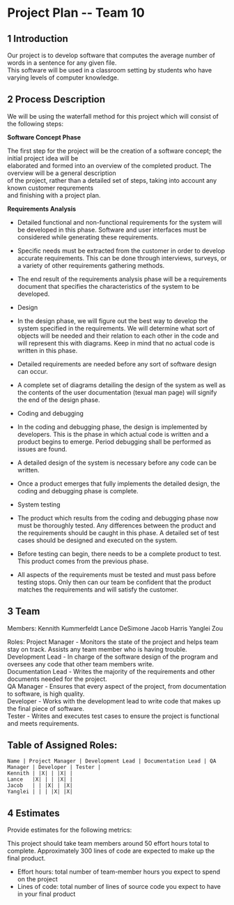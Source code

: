# **Project Plan -- Team 10**

1 Introduction
--------------

Our project is to develop software that computes the average number of words in a sentence for any given file.  
This software will be used in a classroom setting by students who have varying levels of computer knowledge.

2 Process Description
---------------------

We will be using the waterfall method for this project which will consist of the following steps:

**Software Concept Phase**

The first step for the project will be the creation of a software concept; the initial project idea will be  
elaborated and formed into an overview of the completed product. The overview will be a general description  
of the project, rather than a detailed set of steps, taking into account any known customer requrements  
and finishing with a project plan.

**Requirements Analysis**


- Detailed functional and non-functional requirements for the system will be developed in this phase.
Software and user interfaces must be considered while generating these requirements.
- Specific needs must be extracted from the customer in order to develop accurate requirements.
This can be done through interviews, surveys, or a variety of other requirements gathering methods.
- The end result of the requirements analysis phase will be a requirements document that specifies the 
characteristics of the system to be developed.

- Design
- In the design phase, we will figure out the best way to develop the system specified in the requirements.
We will determine what sort of objects will be needed and their relation to each other in the code and will represent this with diagrams.
Keep in mind that no actual code is written in this phase.
- Detailed requirements are needed before any sort of software design can occur.
- A complete set of diagrams detailing the design of the system as well as the contents of the user documentation (texual man page) will 
signify the end of the design phase.

- Coding and debugging
- In the coding and debugging phase, the design is implemented by developers.  This is the phase in which 
actual code is written and a product begins to emerge.  Period debugging shall be performed as issues are found.
- A detailed design of the system is necessary before any code can be written.
- Once a product emerges that fully implements the detailed design, the coding and debugging phase is complete.

- System testing
- The product which results from the coding and debugging phase now must be thoroughly tested.  Any differences between 
the product and the requirements should be caught in this phase.  A detailed set of test cases should be designed and 
executed on the system.
- Before testing can begin, there needs to be a complete product to test.  This product comes from the previous phase.
- All aspects of the requirements must be tested and must pass before testing stops.  Only then can our team be confident that the 
product matches the requirements and will satisfy the customer.

3 Team
------

Members:
Kennith Kummerfeldt
Lance DeSimone
Jacob Harris
Yanglei Zou

Roles:
Project Manager - Monitors the state of the project and helps team stay on track.  Assists any team member who is having trouble.  
Development Lead - In charge of the software design of the program and oversees any code that other team members write.  
Documentation Lead - Writes the majority of the requirements and other documents needed for the project.  
QA Manager - Ensures that every aspect of the project, from documentation to software, is high quality.  
Developer - Works with the development lead to write code that makes up the final piece of software.  
Tester - Writes and executes test cases to ensure the project is functional and meets requirements.  

Table of Assigned Roles:
------------------------

	Name | Project Manager | Development Lead | Documentation Lead | QA Manager | Developer | Tester |
	Kennith | |X| |	|X| |
	Lance   |X| | | |X| |
	Jacob   | | |X| | |X|
	Yanglei | | | |X| |X|

4 Estimates
-----------

Provide estimates for the following metrics:

This project should take team members around 50 effort hours total to complete.
Approximately 300 lines of code are expected to make up the final product.

- Effort hours: total number of team-member hours you expect to spend on the project
- Lines of code: total number of lines of source code you expect to have in your final product
